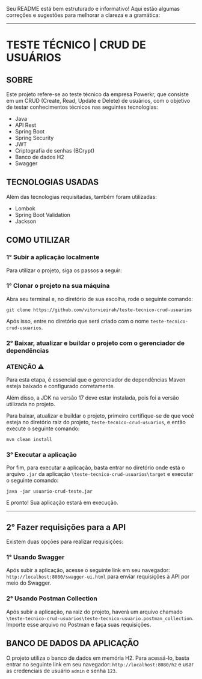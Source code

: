 Seu README está bem estruturado e informativo! Aqui estão algumas correções e sugestões para melhorar a clareza e a gramática:

---

# TESTE TÉCNICO | CRUD DE USUÁRIOS

## SOBRE
Este projeto refere-se ao teste técnico da empresa Powerkr, que consiste em um CRUD (Create, Read, Update e Delete) de usuários, com o objetivo de testar conhecimentos técnicos nas seguintes tecnologias:

- Java
- API Rest
- Spring Boot
- Spring Security
- JWT
- Criptografia de senhas (BCrypt)
- Banco de dados H2
- Swagger

## TECNOLOGIAS USADAS
Além das tecnologias requisitadas, também foram utilizadas:

- Lombok
- Spring Boot Validation
- Jackson

## COMO UTILIZAR

### 1° Subir a aplicação localmente

Para utilizar o projeto, siga os passos a seguir:

### 1° Clonar o projeto na sua máquina
Abra seu terminal e, no diretório de sua escolha, rode o seguinte comando:
```
git clone https://github.com/vitorvieirah/teste-tecnico-crud-usuarios
```

Após isso, entre no diretório que será criado com o nome `teste-tecnico-crud-usuarios`.

### 2° Baixar, atualizar e buildar o projeto com o gerenciador de dependências

### ATENÇÃO ⚠️
Para esta etapa, é essencial que o gerenciador de dependências Maven esteja baixado e configurado corretamente.

Além disso, a JDK na versão 17 deve estar instalada, pois foi a versão utilizada no projeto.

Para baixar, atualizar e buildar o projeto, primeiro certifique-se de que você esteja no diretório raiz do projeto, `teste-tecnico-crud-usuarios`, e então execute o seguinte comando:
```
mvn clean install
```

### 3° Executar a aplicação
Por fim, para executar a aplicação, basta entrar no diretório onde está o arquivo `.jar` da aplicação `\teste-tecnico-crud-usuarios\target` e executar o seguinte comando:
```
java -jar usuario-crud-teste.jar   
```

E pronto! Sua aplicação estará em execução.

---

## 2° Fazer requisições para a API

Existem duas opções para realizar requisições:

### 1° Usando Swagger
Após subir a aplicação, acesse o seguinte link em seu navegador: `http://localhost:8080/swagger-ui.html` para enviar requisições à API por meio do Swagger.

### 2° Usando Postman Collection
Após subir a aplicação, na raiz do projeto, haverá um arquivo chamado `\teste-tecnico-crud-usuarios\teste-tecnico-usuario.postman_collection`. Importe esse arquivo no Postman e faça suas requisições.

## BANCO DE DADOS DA APLICAÇÃO 
O projeto utiliza o banco de dados em memória H2. Para acessá-lo, basta entrar no seguinte link em seu navegador: `http://localhost:8080/h2` e usar as credenciais de usuário `admin` e senha `123`.





